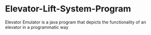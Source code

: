 # Elevator-Lift-System-Program
Elevator Emulator is a java program that depicts the functionality of an elevator in a programmatic way
